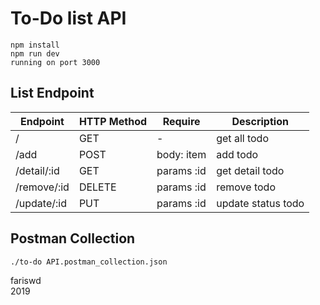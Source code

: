 # To-Do list API
```
npm install
npm run dev
running on port 3000
```

## List Endpoint
Endpoint | HTTP Method | Require | Description
-|-|-|-
/ | GET | - | get all todo
/add | POST | body: item | add todo
/detail/:id | GET | params :id | get detail todo
/remove/:id | DELETE | params :id | remove todo
/update/:id | PUT | params :id | update status todo

## Postman Collection
```
./to-do API.postman_collection.json
```

fariswd  
2019  